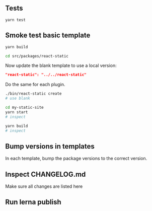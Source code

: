## Tests

```
yarn test
```

## Smoke test basic template

```bash
yarn build

cd src/packages/react-static
```

Now update the blank template to use a local version:

```json
"react-static": "../../react-static"
```

Do the same for each plugin.

```bash
./bin/react-static create
# use blank

cd my-static-site
yarn start
# inspect

yarn build
# inspect
```

## Bump versions in templates

In each template, bump the package versions to the correct version.

## Inspect CHANGELOG.md

Make sure all changes are listed here

## Run lerna publish


